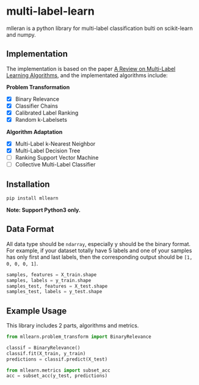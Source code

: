 # multi-label-learn

mlleran is a python library for multi-label classification bulti on scikit-learn and numpy.

## Implementation
The implementation is based on the paper [A Review on Multi-Label Learning Algorithms](https://ieeexplore.ieee.org/document/6471714/), and the implementated algorithms include:

**Problem Transformation**

- [x] Binary Relevance
- [x] Classifier Chains
- [x] Calibrated Label Ranking
- [x] Random k-Labelsets

**Algorithm Adaptation**

- [x] Multi-Label k-Nearest Neighbor
- [x] Multi-Label Decision Tree
- [ ] Ranking Support Vector Machine
- [ ] Collective Multi-Label Classifier

## Installation
```bash
pip install mllearn
```
**Note: Support Python3 only.** 

## Data Format
All data type should be `ndarray`, especially y should be the binary format. For example, if your dataset totally have 5 labels and one of your samples has only first and last labels, then the corresponding output should be `[1, 0, 0, 0, 1]`.
```python
samples, features = X_train.shape
samples, labels = y_train.shape
samples_test, features = X_test.shape
samples_test, labels = y_test.shape
```
## Example Usage
This library includes 2 parts, algorithms and metrics.
```python
from mllearn.problem_transform import BinaryRelevance

classif = BinaryRelevance()
classif.fit(X_train, y_train)
predictions = classif.predict(X_test)
```

```python
from mllearn.metrics import subset_acc
acc = subset_acc(y_test, predictions)
```
